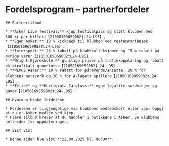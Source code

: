 # Fordelsprogram – partnerfordeler

    ## Partnertilbud

    * **Asker Live festival:** kjøp festivalpass og støtt klubben med 100 kr per billett【21050169059082†L24-L95】.
    * **Egon Asker:** 10 % kickback til klubben ved restaurantbesøk【21050169059082†L24-L95】.
    * **Intersport:** 25 % rabatt på klubbkolleksjonen og 15 % rabatt på øvrige varer【21050169059082†L24-L95】.
    * **Wright Kjøreskole:** gunstige priser på trafikkopplæring og rabatt på «trafikalt grunnkurs»【21050169059082†L24-L95】.
    * **NEMUS Asker:** 10 % rabatt for pårørende/ansatte, 20 % for klubbens nettverk og 30 % for A‑lagets spillere【21050169059082†L24-L95】.
    * **Telia** og **Hurtigruta Carglass:** egne lojalitetsordninger og gaver【21050169059082†L24-L95】.

    ## Hvordan bruke fordelene

    * Fordelene er tilgjengelige via klubbens medlemskort eller app. Oppgi at du er Asker‑medlem ved kjøp.
    * Flere tilbud krever at du handler i butikkene i Asker. Se klubbens nettsider for oppdateringer.

    ## Sist vist

    * Denne siden ble vist **22.08.2025 kl. 00:00**.